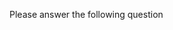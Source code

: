 
Please answer the following question
<question source="https://raw.githubusercontent.com/Aryan-MP/inline_ques/main/ques/1.md" />




<validate step="06b54e8d-185f-423b-91c0-3c3829f093ab" /> 

